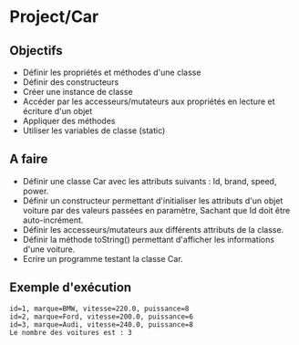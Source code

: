 # Project/Car

## Objectifs
- Définir les propriétés et méthodes d'une classe
- Définir des constructeurs
- Créer une instance de classe
- Accéder par les accesseurs/mutateurs aux propriétés en lecture et écriture d'un objet
- Appliquer des méthodes
- Utiliser les variables de classe (static)

## A faire
- Définir une classe Car avec les attributs suivants : Id, brand, speed, power.
- Définir un constructeur permettant d'initialiser les attributs d'un objet voiture par des valeurs passées en paramètre, Sachant que Id doit être auto-incrément. 
- Définir les accesseurs/mutateurs aux différents attributs de la classe.
- Définir la méthode toString() permettant d'afficher les informations d'une voiture.
- Ecrire un programme testant la classe Car.

## Exemple d'exécution
```
id=1, marque=BMW, vitesse=220.0, puissance=8
id=2, marque=Ford, vitesse=200.0, puissance=6
id=3, marque=Audi, vitesse=240.0, puissance=8
Le nombre des voitures est : 3
```